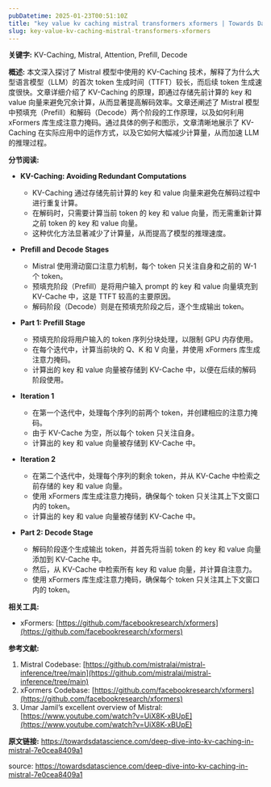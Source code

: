 ```yaml
---
pubDatetime: 2025-01-23T00:51:10Z
title: "key value kv caching mistral transformers xformers | Towards Data Science"
slug: key-value-kv-caching-mistral-transformers-xformers
---
```


**关键字:** KV-Caching, Mistral, Attention, Prefill, Decode

**概述:**
本文深入探讨了 Mistral 模型中使用的 KV-Caching 技术，解释了为什么大型语言模型（LLM）的首次 token 生成时间（TTFT）较长，而后续 token 生成速度很快。文章详细介绍了 KV-Caching 的原理，即通过存储先前计算的 key 和 value 向量来避免冗余计算，从而显著提高解码效率。文章还阐述了 Mistral 模型中预填充（Prefill）和解码（Decode）两个阶段的工作原理，以及如何利用 xFormers 库生成注意力掩码。通过具体的例子和图示，文章清晰地展示了 KV-Caching 在实际应用中的运作方式，以及它如何大幅减少计算量，从而加速 LLM 的推理过程。

**分节阅读:**

- **KV-Caching: Avoiding Redundant Computations**

  - KV-Caching 通过存储先前计算的 key 和 value 向量来避免在解码过程中进行重复计算。
  - 在解码时，只需要计算当前 token 的 key 和 value 向量，而无需重新计算之前 token 的 key 和 value 向量。
  - 这种优化方法显著减少了计算量，从而提高了模型的推理速度。

- **Prefill and Decode Stages**

  - Mistral 使用滑动窗口注意力机制，每个 token 只关注自身和之前的 W-1 个 token。
  - 预填充阶段（Prefill）是将用户输入 prompt 的 key 和 value 向量填充到 KV-Cache 中，这是 TTFT 较高的主要原因。
  - 解码阶段（Decode）则是在预填充阶段之后，逐个生成输出 token。

- **Part 1: Prefill Stage**

  - 预填充阶段将用户输入的 token 序列分块处理，以限制 GPU 内存使用。
  - 在每个迭代中，计算当前块的 Q、K 和 V 向量，并使用 xFormers 库生成注意力掩码。
  - 计算出的 key 和 value 向量被存储到 KV-Cache 中，以便在后续的解码阶段使用。

- **Iteration 1**

  - 在第一个迭代中，处理每个序列的前两个 token，并创建相应的注意力掩码。
  - 由于 KV-Cache 为空，所以每个 token 只关注自身。
  - 计算出的 key 和 value 向量被存储到 KV-Cache 中。

- **Iteration 2**

  - 在第二个迭代中，处理每个序列的剩余 token，并从 KV-Cache 中检索之前存储的 key 和 value 向量。
  - 使用 xFormers 库生成注意力掩码，确保每个 token 只关注其上下文窗口内的 token。
  - 计算出的 key 和 value 向量被存储到 KV-Cache 中。

- **Part 2: Decode Stage**
  - 解码阶段逐个生成输出 token，并首先将当前 token 的 key 和 value 向量添加到 KV-Cache 中。
  - 然后，从 KV-Cache 中检索所有 key 和 value 向量，并计算自注意力。
  - 使用 xFormers 库生成注意力掩码，确保每个 token 只关注其上下文窗口内的 token。

**相关工具:**

- xFormers: [https://github.com/facebookresearch/xformers](https://github.com/facebookresearch/xformers)

**参考文献:**

1.  Mistral Codebase: [https://github.com/mistralai/mistral-inference/tree/main](https://github.com/mistralai/mistral-inference/tree/main)
2.  xFormers Codebase: [https://github.com/facebookresearch/xformers](https://github.com/facebookresearch/xformers)
3.  Umar Jamil’s excellent overview of Mistral: [https://www.youtube.com/watch?v=UiX8K-xBUpE](https://www.youtube.com/watch?v=UiX8K-xBUpE)

**原文链接:** https://towardsdatascience.com/deep-dive-into-kv-caching-in-mistral-7e0cea8409a1

source: https://towardsdatascience.com/deep-dive-into-kv-caching-in-mistral-7e0cea8409a1
